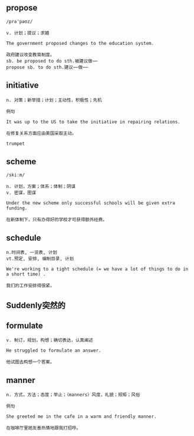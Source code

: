 ## propose
```
/prə'pəʊz/

v. 计划；提议；求婚

The government proposed changes to the education system.

政府建议改变教育制度。
sb. be proposed to do sth.被建议做⋯⋯
propose sb. to do sth.建议⋯⋯做⋯⋯
```
## initiative
```
n. 对策；新举措；计划；主动性，积极性；先机

例句

It was up to the US to take the initiative in repairing relations.

在修复关系方面应由美国采取主动。

trumpet
```

## scheme
```
/skiːm/

n. 计划，方案；体系；体制；阴谋
v. 密谋，图谋

Under the new scheme only successful schools will be given extra funding.

在新体制下，只有办得好的学校才可获得额外经费。
```

## schedule
```
n.时间表, 一览表, 计划 
vt.预定, 安排, 编制目录, 计划

We're working to a tight schedule (= we have a lot of things to do in a short time) .

我们的工作安排得很紧。
```
## Suddenly突然的

## formulate
```
v. 制订，规划，构想；确切表达，认真阐述

He struggled to formulate an answer.

他试图去构想一个答案。
```
## manner
```
n. 方式，方法；态度；举止；（manners）风度，礼貌；规矩；风俗

例句

She greeted me in the cafe in a warm and friendly manner.

在咖啡厅里她友善热情地跟我打招呼。
```